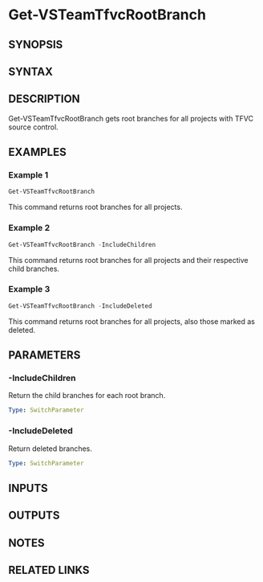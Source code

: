 <!-- #include "./common/header.md" -->

# Get-VSTeamTfvcRootBranch

## SYNOPSIS

<!-- #include "./synopsis/Get-VSTeamTfvcRootBranch.md" -->

## SYNTAX

## DESCRIPTION

Get-VSTeamTfvcRootBranch gets root branches for all projects with TFVC source control.

## EXAMPLES

### Example 1

```powershell
Get-VSTeamTfvcRootBranch
```

This command returns root branches for all projects.

### Example 2

```powershell
Get-VSTeamTfvcRootBranch -IncludeChildren
```

This command returns root branches for all projects and their respective child branches.

### Example 3

```powershell
Get-VSTeamTfvcRootBranch -IncludeDeleted
```

This command returns root branches for all projects, also those marked as deleted.

## PARAMETERS

### -IncludeChildren

Return the child branches for each root branch.

```yaml
Type: SwitchParameter
```

### -IncludeDeleted

Return deleted branches.

```yaml
Type: SwitchParameter
```

## INPUTS

## OUTPUTS

## NOTES

<!-- #include "./common/prerequisites.md" -->

## RELATED LINKS

<!-- #include "./common/related.md" -->
